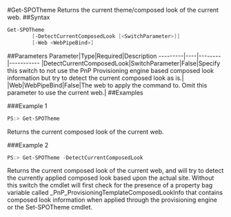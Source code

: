 #Get-SPOTheme
Returns the current theme/composed look of the current web.
##Syntax
```powershell
Get-SPOTheme
        [-DetectCurrentComposedLook [<SwitchParameter>]]
        [-Web <WebPipeBind>]
```


##Parameters
Parameter|Type|Required|Description
---------|----|--------|-----------
|DetectCurrentComposedLook|SwitchParameter|False|Specify this switch to not use the PnP Provisioning engine based composed look information but try to detect the current composed look as is.|
|Web|WebPipeBind|False|The web to apply the command to. Omit this parameter to use the current web.|
##Examples

###Example 1
```powershell
PS:> Get-SPOTheme
```
Returns the current composed look of the current web.

###Example 2
```powershell
PS:> Get-SPOTheme -DetectCurrentComposedLook
```
Returns the current composed look of the current web, and will try to detect the currently applied composed look based upon the actual site. Without this switch the cmdlet will first check for the presence of a property bag variable called _PnP_ProvisioningTemplateComposedLookInfo that contains composed look information when applied through the provisioning engine or the Set-SPOTheme cmdlet.

